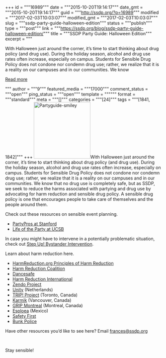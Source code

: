 +++
id = """16989"""
date = """2015-10-20T19:14:17"""
date_gmt = """2015-10-20T19:14:17"""
guid = """http://ssdp.org/?p=16989"""
modified = """2017-02-03T10:03:07"""
modified_gmt = """2017-02-03T10:03:07"""
slug = """ssdp-party-guide-halloween-edition"""
status = """publish"""
type = """post"""
link = """https://ssdp.org/blog/ssdp-party-guide-halloween-edition/"""
title = """SSDP Party Guide: Halloween Edition"""
excerpt = """<p>With Halloween just around the corner, it’s time to start thinking about drug policy (and drug use). During the holiday season, alcohol and drug use rates often increase, especially on campus. Students for Sensible Drug Policy does not condone nor condemn drug use; rather, we realize that it is a reality on our campuses and in our communities. We know</p>
<div class="h10"></div>
<p><a class="more-link2 flat" href="https://ssdp.org/blog/ssdp-party-guide-halloween-edition/">Read more</a></p>
"""
author = """9"""
featured_media = """17000"""
comment_status = """open"""
ping_status = """open"""
template = """"""
format = """standard"""
meta = """[]"""
categories = """[24]"""
tags = """[1841, 1842]"""
+++
<span style="font-weight: 400;"><a href="http://ssdp.org/assets/Partyguide-smiley.png"><img class="alignright wp-image-17000" src="http://ssdp.org/assets/Partyguide-smiley-300x300.png" alt="Partyguide-smiley" width="182" height="182" /></a>With Halloween just around the corner, it’s time to start thinking about drug policy (and drug use). During the holiday season, alcohol and drug use rates often increase, especially on campus. Students for Sensible Drug Policy does not condone nor condemn drug use; rather, we realize that it is a reality on our campuses and in our communities. We know that no drug use is completely safe, but as SSDP, we seek to reduce the harms associated with partying and drug use by advocating for harm reduction and sensible drug policy. A sensible drug policy is one that encourages people to take care of themselves and the people around them. </span>

Check out these resources on sensible event planning.
<ul>
	<li style="font-weight: 400;"><a href="http://web.stanford.edu/group/partypros/hints.html" target="_blank"><span style="font-weight: 400;">PartyPros at Stanford</span></a></li>
	<li style="font-weight: 400;"><span style="font-weight: 400;"><a href="http://lifeoftheparty.sa.ucsb.edu/" target="_blank">Life of the Party at UCSB</a></span></li>
</ul>
<span style="font-weight: 400;">In case you might have to intervene in a potentially problematic situation, check out </span><a href="http://stepupprogram.org/topics/alcohol/" target="_blank"><span style="font-weight: 400;">Step Up! Bystander Intervention</span></a><span style="font-weight: 400;">.</span>

<span style="font-weight: 400;">Learn about harm reduction here.</span>
<ul>
	<li style="font-weight: 400;"><a href="http://harmreduction.org/about-us/principles-of-harm-reduction/" target="_blank"><span style="font-weight: 400;">HarmReduction.org Principles of Harm Reduction</span></a></li>
	<li style="font-weight: 400;"><a href="http://harmreduction.org/" target="_blank"><span style="font-weight: 400;">Harm Reduction Coalition</span></a></li>
	<li style="font-weight: 400;"><a href="http://www.dancesafe.org" target="_blank"><span style="font-weight: 400;">Dancesafe</span></a></li>
	<li style="font-weight: 400;"><a href="http://www.ihra.net/" target="_blank"><span style="font-weight: 400;">Harm Reduction International</span></a></li>
	<li style="font-weight: 400;"><a href="http://www.maps.org/resources/responding_to_difficult_psychedelic_experiences" target="_blank"><span style="font-weight: 400;">Zendo Project</span></a></li>
	<li style="font-weight: 400;"><a href="http://www.unity.nl/" target="_blank"><span style="font-weight: 400;">Unity</span></a><span style="font-weight: 400;"> (Netherlands)</span></li>
	<li style="font-weight: 400;"><a href="http://www.tripproject.ca/trip/" target="_blank"><span style="font-weight: 400;">TRIP! Project</span></a><span style="font-weight: 400;"> (Toronto, Canada)</span></li>
	<li style="font-weight: 400;"><a href="https://www.facebook.com/karmik.ca?fref=nf" target="_blank"><span style="font-weight: 400;">Karmik</span></a><span style="font-weight: 400;"> (Vancouver, Canada)</span></li>
	<li style="font-weight: 400;"><a href="http://www.gripmontreal.org/en/home.html" target="_blank"><span style="font-weight: 400;">GRIP Montreal</span></a><span style="font-weight: 400;"> (Montreal, Canada)</span></li>
	<li style="font-weight: 400;"><a href="http://www.espolea.org/" target="_blank"><span style="font-weight: 400;">Esploea</span></a><span style="font-weight: 400;"> (Mexico)</span></li>
	<li style="font-weight: 400;"><a href="http://www.drugpolicy.org/resource/safety-first-reality-based-approach-teens-and-drugs" target="_blank"><span style="font-weight: 400;">Safety First</span></a></li>
	<li style="font-weight: 400;"><span style="font-weight: 400;"><a href="http://bunkpolice.com/" target="_blank">Bunk Police</a></span></li>
</ul>
<span style="font-weight: 400;">Have other resources you’d like to see here? Email </span><a href="mailto:frances@ssdp.org"><span style="font-weight: 400;">frances@ssdp.org</span></a>

&nbsp;

<span style="font-weight: 400;">Stay sensible!</span>
